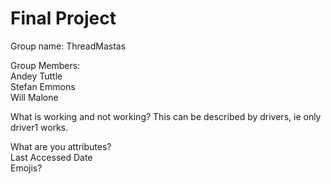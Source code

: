 # Final Project

Group name: ThreadMastas  

Group Members:  
Andey Tuttle  
Stefan Emmons  
Will Malone  

What is working and not working?
	This can be described by drivers, ie only driver1 works.

What are you attributes?  
Last Accessed Date  
Emojis?



